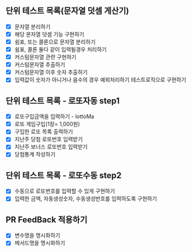 ## 단위 테스트 목록(문자열 덧셈 게산기)
- [x] 문자열 분리하기
- [x] 해당 문자열 덧셈 기능 구현하기
- [x] 쉼표, 또는 콜론으로 문자열 분리하기
- [x] 쉼표, 콜론 둘다 같이 입력될경우 처리하기
- [x] 커스텀문자열 관련 구현하기
- [x] 커스텀문자열 추출하기
- [x] 커스텀문자열 이후 숫자 추출하기
- [x] 입력값이 숫자가 아니거나 음수의 경우 예외처리하기 테스트로직으로 구현하기 

## 단위 테스트 목록 - 로또자동 step1
- [x] 로또구입금액을 입력하기 - lottoMa
- [x] 로또 게임구입(1장= 1,000원) 
- [x] 구입한 로또 목록 출력하기
- [x] 지난주 당첨 로또번호 입력받기
- [x] 지난주 보너스 로또번호 입력받기
- [x] 당첨통계 작성하기

## 단위 테스트 목록 - 로또수동 step2
 - [x] 수동으로 로또번호를 입력할 수 있게 구현하기
 - [x] 입력한 금액, 자동생성숫자, 수동생성번호를 입력하도록 구현하기

## PR FeedBack 적용하기
 - [x] 변수명을 명시화하기
 - [x] 메서드명을 명시화하기